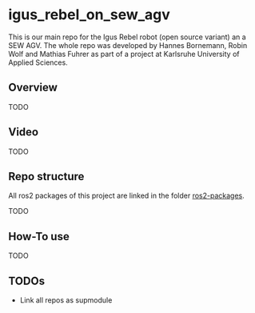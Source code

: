 # igus_rebel_on_sew_agv
This is our main repo for the Igus Rebel robot (open source variant) an a SEW AGV. The whole repo was developed by Hannes Bornemann, Robin Wolf and Mathias Fuhrer as part of a project at Karlsruhe University of Applied Sciences.

## Overview
TODO

## Video
TODO

## Repo structure 
All ros2 packages of this project are linked in the folder [ros2-packages](https://github.com/mathias31415/igus_rebel_on_sew_agv/tree/main/ros2-packages).

TODO

## How-To use
TODO

## TODOs
- Link all repos as supmodule



